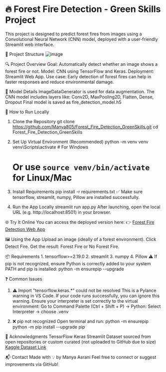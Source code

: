 # 🔥 Forest Fire Detection - Green Skills Project
This project is designed to predict forest fires from images using a Convolutional Neural Network (CNN) model, deployed with a user-friendly Streamlit web interface.

📁 Project Structure
![image](https://github.com/user-attachments/assets/84d16baf-a70f-4c95-8137-3a266af499b1)

🔍 Project Overview
    Goal: Automatically detect whether an image shows a forest fire or not.
    Model: CNN using TensorFlow and Keras.
    Deployment: Streamlit Web App.
Use case: Early detection of forest fires can help in faster responses and reduce environmental damage.

🧠 Model Details
    ImageDataGenerator is used for data augmentation.
    The CNN model includes layers like:
    Conv2D, MaxPooling2D, Flatten, Dense, Dropout
    Final model is saved as fire_detection_model.h5

🚀 How to Run Locally
1. Clone the Repository
    git clone https://github.com/Manya805/Forest_Fire_Detection_GreenSkills.git
    cd Forest_Fire_Detection_GreenSkills
2. Set Up Virtual Environment (Recommended)
    python -m venv venv
    venv\Scripts\activate    # For Windows
    # Or use `source venv/bin/activate` for Linux/Mac
3. Install Requirements
    pip install -r requirements.txt
    ✅ Make sure tensorflow, streamlit, numpy, Pillow are installed successfully.

4. Run the App Locally
    streamlit run app.py
    After launching, open the local URL (e.g. http://localhost:8501) in your browser.

🌐 Try It Online
    You can access the deployed version here:
    👉 [Forest Fire Detection Web App](https://forestfiredetectiongreenskills-ejl8iwbggmxsthvxgq7uqk.streamlit.app) 

🖼️ Using the App
    Upload an image (ideally of a forest environment).
    Click Detect Fire.
    Get the result: Forest Fire or No Forest Fire.

📦 Requirements
    1. tensorflow>=2.19.0
    2. streamlit
    3. numpy
    4. Pillow
      ⚠️ If pip is not recognized, ensure Python is correctly added to your system PATH and pip is installed: python -m ensurepip --upgrade

❓ Common Issues
1. ⚠️ Import "tensorflow.keras.*" could not be resolved
    This is a Pylance warning in VS Code.
    If your code runs successfully, you can ignore this warning.
    Ensure your interpreter is set correctly to the virtual environment:
    Go to Command Palette (Ctrl + Shift + P) → Python: Select Interpreter → choose .venv

2. ❌ pip not recognized
   Open terminal and run:
   python -m ensurepip
   python -m pip install --upgrade pip

🙌 Acknowledgments
    TensorFlow
    Keras
    Streamlit
    Dataset sourced from open repositories or custom curated (not uploaded to GitHub due to size)
[Kaggle Dataset Link](https://www.kaggle.com/datasets/abdelghaniaaba/wildfire-prediction-dataset?resource=download)

📬 Contact
Made with 💡 by Manya Asrani
Feel free to connect or suggest improvements via GitHub!
